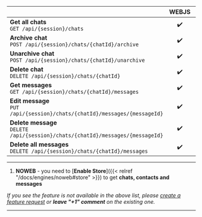 |                                                                                     | WEBJS |                         NOWEB                          | VENOM |
|-------------------------------------------------------------------------------------|:-----:|:------------------------------------------------------:|:-----:|
| **Get all chats** <br> `GET /api/{session}/chats`                                   |  ✔️   |                          ✔️¹                           |       |
| **Archive chat** <br> `POST /api/{session}/chats/{chatId}/archive`                  |  ✔️   | [#445](https://github.com/devlikeapro/waha/issues/445) |       |
| **Unarchive chat** <br> `POST /api/{session}/chats/{chatId}/unarchive`              |  ✔️   | [#445](https://github.com/devlikeapro/waha/issues/445) |       |
| **Delete chat** <br> `DELETE /api/{session}/chats/{chatId}`                         |  ✔️   |                                                        |       |
| **Get messages** <br> `GET /api/{session}/chats/{chatId}/messages`                  |  ✔️   |                          ✔️¹                           |  ✔️   |
| **Edit message** <br> `PUT /api/{session}/chats/{chatId}/messages/{messageId}`      |  ✔️   |                           ✔️                           |       |
| **Delete message** <br> `DELETE /api/{session}/chats/{chatId}/messages/{messageId}` |  ✔️   |                           ✔️                           |       |
| **Delete all messages** <br> `DELETE /api/{session}/chats/{chatId}/messages`        |  ✔️   |                                                        |       |


****
1. **NOWEB** - you need to [**Enable Store**]({{< relref "/docs/engines/noweb#store" >}}) to get **chats, contacts and messages**

_If you see the feature is not available in the above list, please [create a feature request](https://github.com/devlikeapro/waha/issues/new/choose) or **leave "+1" comment** on the existing one._
****
